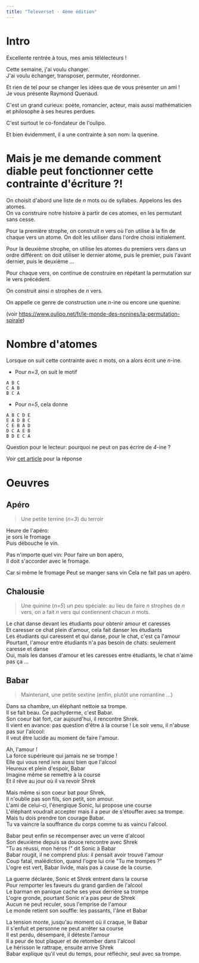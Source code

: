 ```yaml
---
title: "Televerset - 4ème édition"
---
```


# Intro

Excellente rentrée à tous, mes amis télélecteurs !

Cette semaine, j'ai voulu changer.  
J'ai voulu échanger, transposer, permuter, réordonner.

Et rien de tel pour se changer les idées que de vous présenter un ami !  
Je vous présente Raymond Quenaud.

C'est un grand curieux: poète, romancier, acteur, mais aussi mathématicien et philosophe à ses heures perdues.

C'est surtout le co-fondateur de l'oulipo.

Et bien évidemment, il a une contrainte à son nom: la quenine.

# Mais je me demande comment diable peut fonctionner cette contrainte d'écriture ?!

On choisit d'abord une liste de *n* mots ou de syllabes. Appelons les des atomes.  
On va construire notre histoire à partir de ces atomes, en les permutant sans cesse.

Pour la première strophe, on construit *n* vers où l'on utilise à la fin de chaque vers un atome. On doit les utiliser dans l'ordre choisi initialement.

Pour la deuxième strophe, on utilise les atomes du premiers vers dans un ordre différent: on doit utiliser le dernier atome, puis le premier, puis l'avant dernier, puis le deuxième ...

Pour chaque vers, on continue de construire en répétant la permutation sur le vers précédent.

On construit ainsi *n* strophes de *n* vers.

On appelle ce genre de construction une *n*-ine ou encore une quenine.

(voir https://www.oulipo.net/fr/le-monde-des-nonines/la-permutation-spirale)

# Nombre d'atomes

Lorsque on suit cette contrainte avec *n* mots, on a alors écrit une *n*-ine.

- Pour *n=3*, on suit le motif
```
A B C
C A B
B C A
```

- Pour *n=5*, cela donne
```
A B C D E
E A D B C
C E B A D
D C A E B
B D E C A
```

Question pour le lecteur: pourquoi ne peut on pas écrire de *4*-ine ?

Voir [cet article](https://images.math.cnrs.fr/Poesie-spirales-et-battements-de-cartes) pour la réponse


# Oeuvres

## Apéro

> Une petite terrine (*n=3*) du terroir

Heure de l'apéro:   
je sors le fromage  
Puis débouche le vin.  

Pas n'importe quel vin:
Pour faire un bon apéro,   
Il doit s'accorder avec le fromage.  

Car si même le fromage 
Peut se manger sans vin
Cela ne fait pas un apéro.

## Chalousie

> Une quinine (*n=5*) un peu spéciale: au lieu de faire *n* strophes de *n* vers, on a fait *n* vers qui contiennent chacun *n* mots.

Le chat danse devant les étudiants pour obtenir amour et caresses  
Et caresser ce chat plein d'amour, cela fait danser les étudiants  
Les étudiants qui caressent et qui danse, pour le chat, c'est ça l'amour  
Pourtant, l'amour entre étudiants n'a pas besoin de chats: seulement caresse et danse  
Oui, mais les danses d'amour et les caresses entre étudiants, le chat n'aime pas ça ...

## Babar

> Maintenant, une petite sextine (enfin, plutôt une romantine ...)

Dans sa chambre, un éléphant nettoie sa trompe.  
Il se fait beau. Ce pachyderme, c'est Babar.  
Son coeur bat fort, car aujourd'hui, il rencontre Shrek.  
Il vient en avance: pas question d'être à la course !
Le soir venu, il n'abuse pas sur l'alcool:  
Il veut être lucide au moment de faire l'amour.  

Ah, l'amour !  
La force supérieure qui jamais ne se trompe !  
Elle qui vous rend ivre aussi bien que l'alcool  
Heureux et plein d'espoir, Babar  
Imagine même se remettre à la course  
Et il rêve au jour où il va revoir Shrek  

Mais même si son coeur bat pour Shrek,  
Il n'oublie pas son fils, son petit, son amour.  
L'ami de celui-ci, l'énergique Sonic, lui propose une course  
L'éléphant voudrait accepter mais il a peur de s'étouffer avec sa trompe.  
Mais tu dois prendre ton courage Babar.  
Tu va vaincre la souffrance du corps comme tu as vaincu l'alcool.  

Babar peut enfin se récompenser avec un verre d'alcool  
Son deuxième depuis sa douce rencontre avec Shrek  
"Tu as réussi, mon héros !" dit Sonic à Babar  
Babar rougit, il ne comprend plus: il pensait avoir trouvé l'amour  
Coup fatal, malédiction, quand l'ogre lui crie "Tu me trompes ?"  
L'ogre est vert, Babar livide, mais pas à cause de la course.   

La guerre déclarée, Sonic et Shrek entrent dans la course  
Pour remporter les faveurs du grand gardien de l'alcool  
Le barman en panique cache ses yeux derrière sa trompe  
L'ogre gronde, pourtant Sonic n'a pas peur de Shrek  
Aucun ne peut reculer, sous l'emprise de l'amour  
Le monde retient son souffle: les passants, l'âne et Babar  

La tension monte, jusqu'au moment où il craque, le Babar  
Il s'enfuit et personne ne peut arrêter sa course  
Il est perdu, désemparé, il déteste l'amour  
Il a peur de tout plaquer et de retomber dans l'alcool  
Le hérisson le rattrape, ensuite arrive Shrek  
Babar explique qu'il veut du temps, pour réfléchir, seul avec sa trompe.